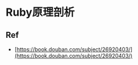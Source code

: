 # Ruby原理剖析


## Ref

* [https://book.douban.com/subject/26920403/](https://book.douban.com/subject/26920403/)
